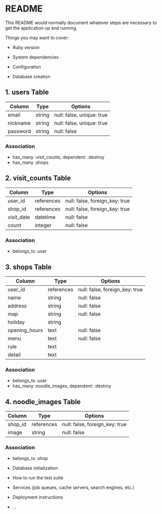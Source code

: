 # README

This README would normally document whatever steps are necessary to get the
application up and running.

Things you may want to cover:

* Ruby version

* System dependencies

* Configuration

* Database creation
## 1. users Table
|Column|Type|Options|
|------|----|-------|
|email|string|null: false, unique: true|
|nickname|string|null: false, unique: true|
|password|string|null: false|

### Association
- has_many :visit_counts, dependent: :destroy
- has_many :shops


## 2. visit_counts Table
|Column|Type|Options|
|------|----|-------|
|user_id|references|null: false, foreign_key: true|
|shop_id|references|null: false, foreign_key: true|
|visit_date|datetime|null: false|
|count|integer|null: false|

### Association
- belongs_to :user


## 3. shops Table
|Column|Type|Options|
|------|----|-------|
|user_id|references|null: false, foreign_key: true|
|name|string|null: false|
|address|string|null: false|
|map|string|null: false|
|holiday|string|
|opening_hours|text|null: false|
|menu|text|null: false|
|rule|text|
|detail|text|

### Association
- belongs_to :user
- has_many :noodle_images, dependent: :destroy


## 4. noodle_images Table
|Column|Type|Options|
|------|----|-------|
|shop_id|references|null: false, foreign_key: true|
|image|string|null: false|

### Association
- belongs_to :shop



* Database initialization

* How to run the test suite

* Services (job queues, cache servers, search engines, etc.)

* Deployment instructions

* ...
